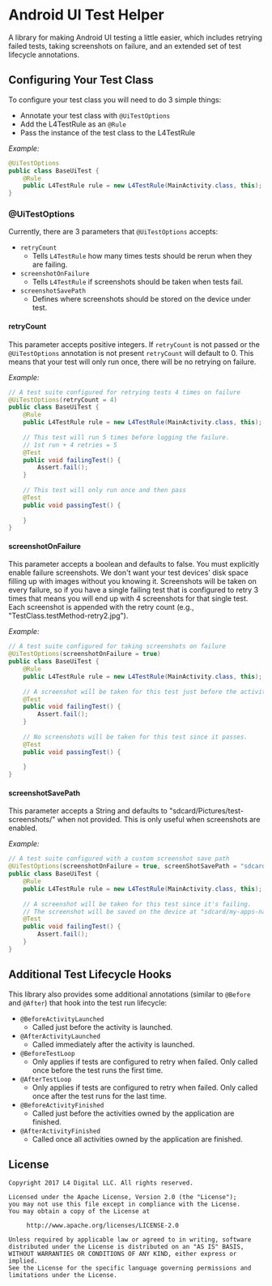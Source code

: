 # Android UI Test Helper

A library for making Android UI testing a little easier, which includes retrying failed tests, taking screenshots on failure, and an extended set of test lifecycle annotations.

## Configuring Your Test Class

To configure your test class you will need to do 3 simple things:
- Annotate your test class with `@UiTestOptions`
- Add the L4TestRule as an `@Rule`
- Pass the instance of the test class to the L4TestRule

_Example:_

```java
@UiTestOptions
public class BaseUiTest {
    @Rule
    public L4TestRule rule = new L4TestRule(MainActivity.class, this);
}
```

### @UiTestOptions

Currently, there are 3 parameters that `@UiTestOptions` accepts:

- `retryCount`
  - Tells `L4TestRule` how many times tests should be rerun when they are failing.
- `screenshotOnFailure`
  - Tells `L4TestRule` if screenshots should be taken when tests fail. 
- `screenshotSavePath`
  - Defines where screenshots should be stored on the device under test.

#### retryCount

This parameter accepts positive integers. If `retryCount` is not passed or the `@UiTestOptions` annotation is not present `retryCount` will default to 0. This means that your test will only run once, there will be no retrying on failure.

_Example:_

```java
// A test suite configured for retrying tests 4 times on failure
@UiTestOptions(retryCount = 4)
public class BaseUiTest {
    @Rule
    public L4TestRule rule = new L4TestRule(MainActivity.class, this);
    
    // This test will run 5 times before logging the failure. 
    // 1st run + 4 retries = 5
    @Test
    public void failingTest() {
        Assert.fail();
    }
    
    // This test will only run once and then pass
    @Test
    public void passingTest() {
    
    }
}
```

#### screenshotOnFailure
This parameter accepts a boolean and defaults to false. You must explicitly enable failure screenshots. We don't want your test devices' disk space filling up with images without you knowing it. Screenshots will be taken on every failure, so if you have a single failing test that is configured to retry 3 times that means you will end up with 4 screenshots for that single test. Each screenshot is appended with the retry count (e.g., "TestClass.testMethod-retry2.jpg").

_Example:_

```java
// A test suite configured for taking screenshots on failure
@UiTestOptions(screenshotOnFailure = true)
public class BaseUiTest {
    @Rule
    public L4TestRule rule = new L4TestRule(MainActivity.class, this);
    
    // A screenshot will be taken for this test just before the activity is closed.
    @Test
    public void failingTest() {
        Assert.fail();
    }
    
    // No screenshots will be taken for this test since it passes.
    @Test
    public void passingTest() {
    
    }
}
```

#### screenshotSavePath

This parameter accepts a String and defaults to "sdcard/Pictures/test-screenshots/" when not provided. This is only useful when screenshots are enabled. 

_Example:_

```java
// A test suite configured with a custom screenshot save path
@UiTestOptions(screenshotOnFailure = true, screenShotSavePath = "sdcard/my-apps-name-screenshots/")
public class BaseUiTest {
    @Rule
    public L4TestRule rule = new L4TestRule(MainActivity.class, this);
    
    // A screenshot will be taken for this test since it's failing.
    // The screenshot will be saved on the device at "sdcard/my-apps-name-screenshots/".
    @Test
    public void failingTest() {
        Assert.fail();
    }
}
```
  
## Additional Test Lifecycle Hooks

This library also provides some additional annotations (similar to `@Before` and `@After`) that hook into the test run lifecycle:

- `@BeforeActivityLaunched`
  - Called just before the activity is launched.
- `@AfterActivityLaunched`
  - Called immediately after the activity is launched.
- `@BeforeTestLoop`
  - Only applies if tests are configured to retry when failed. Only called once before the test runs the first time.
- `@AfterTestLoop`
  - Only applies if tests are configured to retry when failed. Only called once after the test runs for the last time.
- `@BeforeActivityFinished`
  - Called just before the activities owned by the application are finished.
- `@AfterActivityFinished`
  - Called once all activities owned by the application are finished. 
  
## License

    Copyright 2017 L4 Digital LLC. All rights reserved.

    Licensed under the Apache License, Version 2.0 (the "License");
    you may not use this file except in compliance with the License.
    You may obtain a copy of the License at
         
         http://www.apache.org/licenses/LICENSE-2.0
         
    Unless required by applicable law or agreed to in writing, software
    distributed under the License is distributed on an "AS IS" BASIS,
    WITHOUT WARRANTIES OR CONDITIONS OF ANY KIND, either express or implied.
    See the License for the specific language governing permissions and
    limitations under the License.